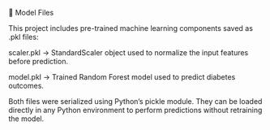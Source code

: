 🧠 Model Files

This project includes pre-trained machine learning components saved as .pkl files:

scaler.pkl → StandardScaler object used to normalize the input features before prediction.

model.pkl → Trained Random Forest model used to predict diabetes outcomes.

Both files were serialized using Python’s pickle module.
They can be loaded directly in any Python environment to perform predictions without retraining the model.
